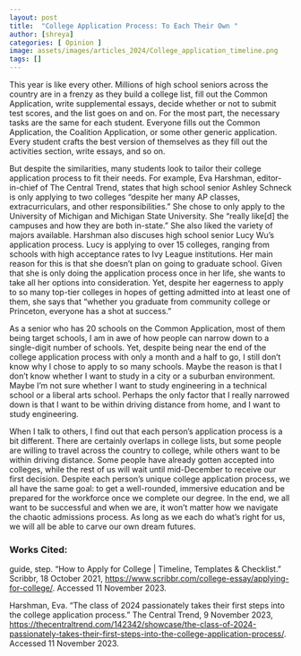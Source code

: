 ```yaml
---
layout: post
title:  "College Application Process: To Each Their Own "
author: [shreya]
categories: [ Opinion ]
image: assets/images/articles_2024/College_application_timeline.png
tags: []
---
```


This year is like every other. Millions of high school seniors across the country are in a frenzy as they build a college list, fill out the Common Application, write supplemental essays, decide whether or not to submit test scores, and the list goes on and on. For the most part, the necessary tasks are the same for each student. Everyone fills out the Common Application, the Coalition Application, or some other generic application. Every student crafts the best version of themselves as they fill out the activities section, write essays, and so on. 

But despite the similarities, many students look to tailor their college application process to fit their needs. For example, Eva Harshman, editor-in-chief of The Central Trend, states that high school senior Ashley Schneck is only applying to two colleges “despite her many AP classes, extracurriculars, and other responsibilities.” She chose to only apply to the University of Michigan and Michigan State University. She “really like[d] the campuses and how they are both in-state.” She also liked the variety of majors available. Harshman also discuses high school senior Lucy Wu’s application process. Lucy is applying to over 15 colleges, ranging from schools with high acceptance rates to Ivy League institutions. Her main reason for this is that she doesn’t plan on going to graduate school. Given that she is only doing the application process once in her life, she wants to take all her options into consideration. Yet, despite her eagerness to apply to so many top-tier colleges in hopes of getting admitted into at least one of them, she says that “whether you graduate from community college or Princeton, everyone has a shot at success.”

As a senior who has 20 schools on the Common Application, most of them being target schools, I am in awe of how people can narrow down to a single-digit number of schools. Yet, despite being near the end of the college application process with only a month and a half to go, I still don’t know why I chose to apply to so many schools. Maybe the reason is that I don’t know whether I want to study in a city or a suburban environment. Maybe I’m not sure whether I want to study engineering in a technical school or a liberal arts school. Perhaps the only factor that I really narrowed down is that I want to be within driving distance from home, and I want to study engineering. 

When I talk to others, I find out that each person’s application process is a bit different. There are certainly overlaps in college lists, but some people are willing to travel across the country to college, while others want to be within driving distance. Some people have already gotten accepted into colleges, while the rest of us will wait until mid-December to receive our first decision. Despite each person’s unique college application process, we all have the same goal: to get a well-rounded, immersive education and be prepared for the workforce once we complete our degree. In the end, we all want to be successful and when we are, it won’t matter how we navigate the chaotic admissions process. As long as we each do what’s right for us, we will all be able to carve our own dream futures. 

### Works Cited:

guide, step. “How to Apply for College | Timeline, Templates & Checklist.” Scribbr, 18 October 2021, https://www.scribbr.com/college-essay/applying-for-college/. Accessed 11 November 2023.

Harshman, Eva. “The class of 2024 passionately takes their first steps into the college application process.” The Central Trend, 9 November 2023, https://thecentraltrend.com/142342/showcase/the-class-of-2024-passionately-takes-their-first-steps-into-the-college-application-process/. Accessed 11 November 2023.
